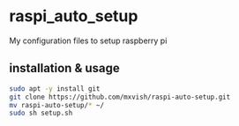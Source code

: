 # raspi_auto_setup
My configuration files to setup raspberry pi

## installation & usage
```sh
sudo apt -y install git
git clone https://github.com/mxvish/raspi-auto-setup.git
mv raspi-auto-setup/* ~/
sudo sh setup.sh
```
